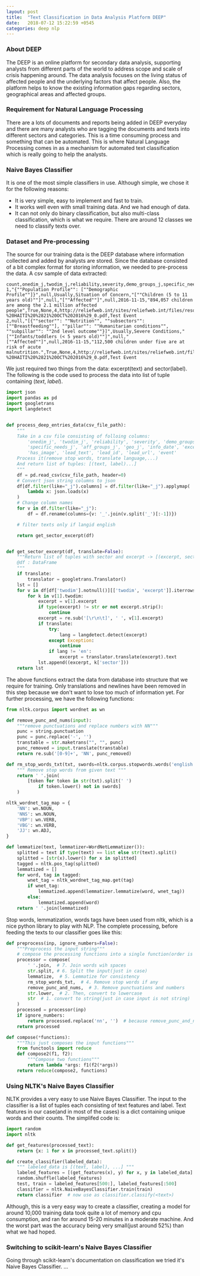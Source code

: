 ```yaml
---
layout: post
title:  "Text Classification in Data Analysis Platform DEEP"
date:   2018-07-12 15:22:59 +0545
categories: deep nlp
---
```

### About DEEP
The DEEP is an online platform for secondary data analysis, supporting analysts from different parts of the world to address scope and scale of crisis happening around. The data analysis focuses on the living status of affected people and the underlying factors that affect people. Also, the platform helps to know the existing information gaps regarding sectors, geographical areas and affected groups.

### Requirement for Natural Language Processing
There are a lots of documents and reports being added in DEEP everyday and there are many analysts who are tagging the documents and texts into different sectors and categories. This is a time consuming process and something that can be automated. This is where Natural Language Processing comes in as a mechanism for automated text classification which is really going to help the analysts.

### Naive Bayes Classifier

It is one of the most simple classifiers in use. Although simple, we chose it for the following reasons:

- It is very simple, easy to implement and fast to train.
- It works well even with small training data. And we had enough of data.
- It can not only do binary classification, but also multi-class classification, which is what we require. There are around 12 classes we need to classify texts over.


### Dataset and Pre-processing
The source for our training data is the DEEP database where information collected and added by analysts are stored. Since the database consisted of a bit complex format for storing information, we needed to pre-process the data. A csv sample of data extracted:
```
count,onedim_j,twodim_j,reliability,severity,demo_groups_j,specific_needs_j,aff_groups_j,geo_j,info_date,excerpt,has_image,lead_text,lead_id,lead_url,event
1,"{""Population Profile"": [""Demographic Profile""]}",null,Usually,Situation of Concern,"[""Children (5 to 11 years old)""]",null,"[""Affected""]",null,2016-11-15,"894,057 children are among the 2.1 million affected people",True,None,4,http://reliefweb.int/sites/reliefweb.int/files/resources/SITREP%2014%20-%20HAITI%20%2821%20OCT%202016%29_0.pdf,Test Event
2,null,"[{""sector"": ""Nutrition"", ""subsectors"": [""Breastfeeding""], ""pillar"": ""Humanitarian conditions"", ""subpillar"": ""2nd level outcome""}]",Usually,Severe Conditions,"[""Infants/toddlers (< 5 years old)""]",null,"[""Affected""]",null,2016-11-15,"112,500 children under five are at risk of acute malnutrition.",True,None,4,http://reliefweb.int/sites/reliefweb.int/files/resources/SITREP%2014%20-%20HAITI%20%2821%20OCT%202016%29_0.pdf,Test Event
```
We just required two things from the data: excerpt(text) and sector(label). The following is the code used to process the data into list of tuple containing (*text*, *label*).
```python
import json
import pandas as pd
import googletrans
import langdetect


def process_deep_entries_data(csv_file_path):
    """
    Take in a csv file consisting of folloing columns:
        'onedim_j', 'twodim_j', 'reliability', 'severity', 'demo_groups_j',
        'specific_needs_j', 'aff_groups_j', 'geo_j', 'info_date', 'excerpt',
        'has_image', 'lead_text', 'lead_id', 'lead_url', 'event'
    Process it(remove stop words, translate language,...)
    And return list of tuples: [(text, label)...]
    """
    df = pd.read_csv(csv_file_path, header=0)
    # Convert json string columns to json
    df[df.filter(like="_j").columns] = df.filter(like="_j").applymap(
        lambda x: json.loads(x)
    )
    # Change column names
    for v in df.filter(like="_j"):
        df = df.rename(columns={v: '_'.join(v.split('_')[:-1])})

    # filter texts only if langid english

    return get_sector_excerpt(df)


def get_sector_excerpt(df, translate=False):
    """Return list of tuples with sector and excerpt -> [(excerpt, sector)...]
    @df : DataFrame
    """
    if translate:
        translator = googletrans.Translator()
    lst = []
    for v in df[df['twodim'].notnull()][['twodim', 'excerpt']].iterrows():
        for k in v[1].twodim:
            excerpt = v[1].excerpt
            if type(excerpt) != str or not excerpt.strip():
                continue
            excerpt = re.sub('[\r\n\t]', ' ', v[1].excerpt)
            if translate:
                try:
                    lang = langdetect.detect(excerpt)
                except Exception:
                    continue
                if lang != 'en':
                    excerpt = translator.translate(excerpt).text
            lst.append((excerpt, k['sector']))
    return lst
```
The above functions extract the data from database into structure that we require for training. Only translations and newlines have been removed in this step because we don't want to lose too much of information yet. For further processing, we have the following functions:
```python
from nltk.corpus import wordnet as wn

def remove_punc_and_nums(input):
    """remove punctuations and replace numbers with NN"""
    punc = string.punctuation
    punc = punc.replace('-', '')
    transtable = str.maketrans("", "", punc)
    punc_removed = input.translate(transtable)
    return re.sub('[0-9]+', 'NN', punc_removed)

def rm_stop_words_txt(txt, swords=nltk.corpus.stopwords.words('english')):
    """ Remove stop words from given text """
    return ' '.join(
        [token for token in str(txt).split(' ')
            if token.lower() not in swords]
    )

nltk_wordnet_tag_map = {
    'NN': wn.NOUN,
    'NNS': wn.NOUN,
    'VBP': wn.VERB,
    'VBG': wn.VERB,
    'JJ': wn.ADJ,
}

def lemmatize(text, lemmatizer=WordNetLemmatizer()):
    splitted = text if type(text) == list else str(text).split()
    splitted = [str(x).lower() for x in splitted]
    tagged = nltk.pos_tag(splitted)
    lemmatized = []
    for word, tag in tagged:
        wnet_tag = nltk_wordnet_tag_map.get(tag)
        if wnet_tag:
            lemmatized.append(lemmatizer.lemmatize(word, wnet_tag))
        else:
            lemmatized.append(word)
    return ' '.join(lemmatized)
```
Stop words, lemmatization, words tags have been used from nltk, which is a nice python library to play with NLP. The complete processing, before feeding the texts to our classifier goes like this:
```python
def preprocess(inp, ignore_numbers=False):
    """Preprocess the input string"""
    # compose the processing functions into a single function(order is numbered)
    processor = compose(
        ' '.join,  # 7. Join words wih spaces
        str.split, # 6. Split the input(just in case)
        lemmatize,  # 5. Lemmatize for consistency
        rm_stop_words_txt,  # 4. Remove stop words if any
        remove_punc_and_nums,  # 3. Remove punctuations and numbers
        str.lower,  # 2. Then, convert to lowercase 
        str  # 1. convert to string(just in case input is not string)
    )
    processed = processor(inp)
    if ignore_numbers:
        return processed.replace('nn', '')  # because remove_punc_and_nums replaces numbers with NN
    return processed

def compose(*functions):
    """This just composes the input functions"""
    from functools import reduce
    def compose2(f1, f2):
        """Compose two functions"""
        return lambda *args: f1(f2(*args))
    return reduce(compose2, functions)
```

### Using NLTK's Naive Bayes Classifier
NLTK provides a very easy to use Naive Bayes Classifier. The input to the classifier is a list of tuples each consisting of text features and label. Text features in our case(and in most of the cases) is a dict containing unique words and their counts. The simplifed code is:
```python
import random
import nltk

def get_features(processed_text):
    return {x: 1 for x in processed_text.split()}

def create_classifier(labeled_data):
    """ labeled_data is [(text, label), ...] """
    labeled_features = [(get_features(x), y) for x, y in labeled_data]
    random.shuffle(labeled_features)
    test, train = labeled_features[500:], labeled_features[:500]
    classifier = nltk.NaiveBayesClassifier.train(train)
    return classifier  # now use as classifier.classify(<text>)
```
Although, this is a very easy way to create a classifier, creating a model for around 10,000 training data took quite a lot of memory and cpu consumption, and ran for around 15-20 minutes in a moderate machine. And the worst part was the accuracy being very small(just around 52%) than what we had hoped.

### Switching to scikit-learn's Naive Bayes Classifier
Going through scikit-learn's documentation on classification we tried it's Naive Bayes Classifier. ...
